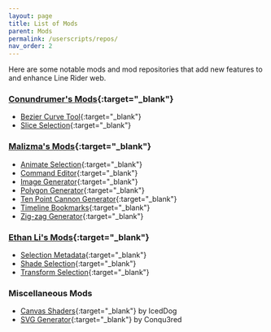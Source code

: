 ```yaml
---
layout: page
title: List of Mods
parent: Mods
permalink: /userscripts/repos/
nav_order: 2
---
```


Here are some notable mods and mod repositories that add new features to and enhance Line Rider web.

### [Conundrumer's Mods](https://github.com/EmergentStudios/linerider-userscript-mods){:target="_blank"}
- [Bezier Curve Tool](https://github.com/EmergentStudios/linerider-userscript-mods/raw/master/bezier-tool.user.js){:target="_blank"}
- [Slice Selection](https://github.com/EmergentStudios/linerider-userscript-mods/raw/master/selection-slice-mod.user.js){:target="_blank"}

### [Malizma's Mods](https://github.com/Malizma333/linerider-userscript-mods){:target="_blank"}
- [Animate Selection](https://github.com/Malizma333/linerider-userscript-mods/raw/master/mods/line-rider-x-animator-2.user.js){:target="_blank"}
- [Command Editor](https://github.com/Malizma333/linerider-userscript-mods/raw/master/mods/line-rider-command-editor.user.js){:target="_blank"}
- [Image Generator](https://github.com/Malizma333/linerider-userscript-mods/raw/master/mods/line-rider-image-mod.user.js){:target="_blank"}
- [Polygon Generator](https://github.com/Malizma333/linerider-userscript-mods/raw/master/mods/line-rider-shape-mod.user.js){:target="_blank"}
- [Ten Point Cannon Generator](https://github.com/Malizma333/linerider-userscript-mods/raw/master/mods/line-rider-tenpc-generator-mod.user.js){:target="_blank"}
- [Timeline Bookmarks](https://github.com/Malizma333/linerider-userscript-mods/raw/master/mods/line-rider-bookmark-mod.user.js){:target="_blank"}
- [Zig-zag Generator](https://github.com/Malizma333/linerider-userscript-mods/raw/master/mods/line-rider-zigzag-mod.user.js){:target="_blank"}

### [Ethan Li's Mods](https://github.com/Malizma333/linerider-userscript-mods){:target="_blank"}
- [Selection Metadata](https://github.com/ethanjli/linerider-userscript-mods/raw/master/selection-metadata.user.js){:target="_blank"}
- [Shade Selection](https://github.com/ethanjli/linerider-userscript-mods/raw/master/selection-shader-mod.user.js){:target="_blank"}
- [Transform Selection](https://github.com/ethanjli/linerider-userscript-mods/raw/master/selection-transform.user.js){:target="_blank"}

### Miscellaneous Mods
- [Canvas Shaders](https://github.com/IcedDog/linerider-userscript-mods/raw/master/mods/line-rider-canvas.user.js){:target="_blank"} by IcedDog
- [SVG Generator](https://github.com/Conqu3red/linerider-userscript-mods/raw/master/mods/svg-mod.user.js){:target="_blank"} by Conqu3red
